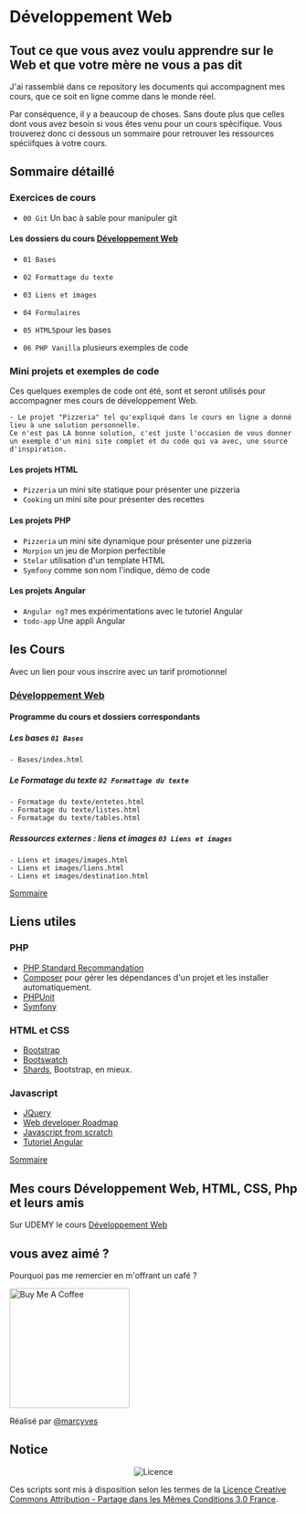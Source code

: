# Développement Web

## Tout ce que vous avez voulu apprendre sur le Web et que votre mère ne vous a pas dit

J'ai rassemblé dans ce repository les documents qui accompagnent mes cours, que ce soit en ligne comme dans le monde réel. 

Par conséquence, il y a beaucoup de choses. Sans doute plus que celles dont vous avez besoin si vous êtes venu pour un cours spécifique. Vous trouverez donc ci dessous un sommaire pour retrouver les ressources spéciifques à votre cours.

## Sommaire détaillé

<a name="sommaire"></a>

### Exercices de cours

* `00 Git` Un bac à sable pour manipuler git

#### Les dossiers du cours [Développement Web](#dev-web)

* `01 Bases`
* `02 Formattage du texte`
* `03 Liens et images`
* `04 Formulaires`
* `05 HTML5`pour les bases

* `06 PHP Vanilla` plusieurs exemples de code

### Mini projets et exemples de code

Ces quelques exemples de code ont été, sont et seront utilisés pour accompagner mes cours de développement Web.

    - Le projet "Pizzeria" tel qu'expliqué dans le cours en ligne a donné lieu à une solution personnelle.
    Ce n'est pas LA bonne solution, c'est juste l'occasion de vous donner un exemple d'un mini site complet et du code qui va avec, une source d'inspiration.

#### Les projets HTML

* `Pizzeria` un mini site statique pour présenter une pizzeria
* `Cooking`  un mini site pour présenter des recettes 

#### Les projets PHP

* `Pizzeria` un mini site dynamique pour présenter une pizzeria
* `Morpion` un jeu de Morpion perfectible
* `Stelar` utilisation d'un template HTML
* `Symfony` comme son nom l'indique, démo de code


#### Les projets Angular

* `Angular ng7` mes expérimentations avec le tutoriel Angular
* `todo-app` Une appli Angular

## les Cours

<a name="cours"></a>
    Avec un lien pour vous inscrire avec un tarif promotionnel

### [Développement Web](https://www.udemy.com/course/developpement-web-par-la-pratique/?referralCode=F83C08B0B7AFEFD400E0)

<a name="dev-web"></a>

#### Programme du cours et dossiers correspondants

##### Les bases **`01 Bases`**

    - Bases/index.html

##### Le Formatage du texte **`02 Formattage du texte`**

    - Formatage du texte/entetes.html
    - Formatage du texte/listes.html
    - Formatage du texte/tables.html

##### Ressources externes : liens et images **`03 Liens et images`**

    - Liens et images/images.html
    - Liens et images/liens.html
    - Liens et images/destination.html    


[Sommaire](#sommaire)

## Liens utiles

<a name="liens"></a>

### PHP

- [PHP Standard Recommandation](https://www.php-fig.org/psr/)
- [Composer](https://getcomposer.org/) pour gérer les dépendances d'un projet et les installer automatiquement.
- [PHPUnit](https://phpunit.de/)
- [Symfony](https://symfony.com/)

### HTML et CSS

- [Bootstrap](https://getbootstrap.com/)
- [Bootswatch](https://bootswatch.com/)
- [Shards](https://designrevision.com/downloads/shards/), Bootstrap, en mieux.

### Javascript

- [JQuery](https://jquery.com/)
- [Web developer Roadmap](https://github.com/kamranahmedse/developer-roadmap)
- [Javascript from scratch](https://github.com/naomihauret/js-stack-from-scratch/)
- [Tutoriel Angular](https://www.dropbox.com/s/ad1va8ia9blf9mi/Capture%20d%27%C3%A9cran%202019-07-11%2020.44.57.png?dl=0)

[Sommaire](#sommaire)

## Mes cours Développement Web, HTML, CSS, Php et leurs amis

Sur UDEMY le cours [Développement Web](https://www.udemy.com/course/developpement-web-par-la-pratique/?referralCode=F83C08B0B7AFEFD400E0)

## vous avez aimé ?
Pourquoi pas me remercier en m'offrant un café ?

<a href="https://www.buymeacoffee.com/marcyves?l=fr" target="_blank"><img src="https://cdn.buymeacoffee.com/buttons/v2/default-blue.png" alt="Buy Me A Coffee" width="210" ></a>

Réalisé par [@marcyves](https://github.com/marcyves)

## Notice

<p align="center"><img src="https://licensebuttons.net/l/by-sa/3.0/fr/88x31.png" alt="Licence"></p>

Ces scripts sont mis à disposition selon les termes de la [Licence Creative Commons Attribution - Partage dans les Mêmes Conditions 3.0 France](https://creativecommons.org/licenses/by-sa/3.0/fr/).
